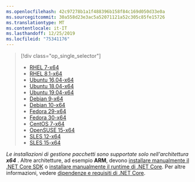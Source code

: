 ```yaml
---
ms.openlocfilehash: 42c97278b1a1f488396b158f84c169d050d33e0a
ms.sourcegitcommit: 30a558d23e3ac5a52071121a52c305c85fe15726
ms.translationtype: MT
ms.contentlocale: it-IT
ms.lasthandoff: 12/25/2019
ms.locfileid: "75341176"
---
```


> [!div class="op_single_selector"]
>
> - [RHEL 7-x64](../linux-package-manager-rhel7.md)
> - [RHEL 8,1-x64](../linux-package-manager-rhel81.md)
> - [Ubuntu 16,04-x64](../linux-package-manager-ubuntu-1604.md)
> - [Ubuntu 18,04-x64](../linux-package-manager-ubuntu-1804.md)
> - [Ubuntu 19,04-x64](../linux-package-manager-ubuntu-1904.md)
> - [Debian 9-x64](../linux-package-manager-debian9.md)
> - [Debian 10-x64](../linux-package-manager-debian10.md)
> - [Fedora 29-x64](../linux-package-manager-fedora29.md)
> - [Fedora 30-x64](../linux-package-manager-fedora30.md)
> - [CentOS 7-x64](../linux-package-manager-centos7.md)
> - [OpenSUSE 15-x64](../linux-package-manager-opensuse15.md)
> - [SLES 12-x64](../linux-package-manager-sles12.md)
> - [SLES 15-x64](../linux-package-manager-sles15.md)

_Le installazioni di gestione pacchetti sono supportate solo nell'architettura **x64**_ . Altre architetture, ad esempio **ARM**, devono [installare manualmente il .NET Core SDK](../sdk.md?pivots=os-linux#download-and-manually-install) o [installare manualmente il runtime di .NET Core](../runtime.md?pivots=os-linux#download-and-manually-install). Per altre informazioni, vedere [dipendenze e requisiti di .NET Core](../dependencies.md).
